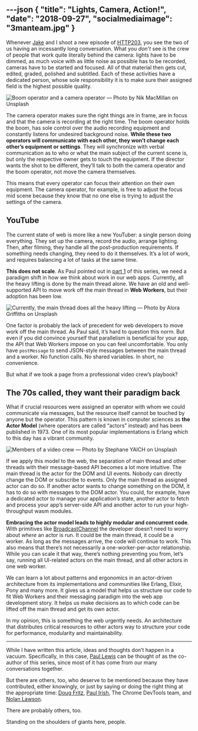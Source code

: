 ---json
{
  "title": "Lights, Camera, Action!",
  "date": "2018-09-27",
  "socialmediaimage": "3manteam.jpg"
}
---


Whenever [Jake](https://twitter.com/jaffathecake) and I shoot a new episode of [HTTP203](https://www.youtube.com/watch?v=Nzokr6Boeaw), you see the two of us having an incessantly long conversation. What you _don’t_ see is the crew of people that work quite literally behind the camera: lights have to be dimmed, as much voice with as little noise as possible has to be recorded, cameras have to be started and focused. All of that material then gets cut, edited, graded, polished and subtitled. Each of these activities have a dedicated person, whose sole responsibility it is to make sure their assigned field is the highest possible quality.

![Boom operator and a camera operator — Photo by Nik MacMillan on Unsplash](boom.jpg)

The camera operator makes sure the right things are in frame, are in focus and that the camera is recording at the right time. The boom operator holds the boom, has sole control over the audio recording equipment and constantly listens for undesired background noise. **While these two operators will communicate with each other, they won’t change each other’s equipment or settings**. They will synchronize with verbal communication as to who or what the main subject of the current scene is, but only the respective owner gets to touch the equipment. If the director wants the shot to be different, they’ll talk to both the camera operator and the boom operator, not move the camera themselves.

This means that every operator can focus their attention on their own equipment. The camera operator, for example, is free to adjust the focus mid scene because they know that no one else is trying to adjust the settings of the camera.

## YouTube
The current state of web is more like a new YouTuber: a single person doing everything. They set up the camera, record the audio, arrange lighting. Then, after filming, they handle all the post-production requirements. If something needs changing, they need to do it themselves. It’s a lot of work, and requires balancing a lot of tasks at the same time.

**This does not scale**. As Paul pointed out in [part 1](/things/the-9am-rush-hour) of this series, we need a paradigm shift in how we think about work in our web apps. Currently, all the heavy lifting is done by the main thread alone. We have an old and well-supported API to move work off the main thread in **Web Workers**, but their adoption has been low.

![Currently, the main thread does all the heavy lifting — Photo by Alora Griffiths on Unsplash](buff.jpg)

One factor is probably the lack of precedent for web developers to move work off the main thread. As Paul said, it’s hard to question this norm. But even if you did convince yourself that parallelism is beneficial for your app, the API that Web Workers impose on you can feel uncomfortable. You only have `postMessage` to send JSON-style messages between the main thread and a worker. No function calls. No shared variables. In short, no convenience.

But what if we took a page from a professional video crew’s playbook?

## The 70s called, they want their paradigm back
What if crucial resources were assigned an operator with whom we could communicate via messages, but the resource itself cannot be touched by anyone but the operator. This pattern is known in computer sciences as **the Actor Model** (where operators are called “actors” instead) and has been published in 1973. One of its most popular implementations is Erlang which to this day has a vibrant community.

![Members of a video crew — Photo by Stephane YAICH on Unsplash](3manteam.jpg)

If we apply this model to the web, the separation of main thread and other threads with their message-based API becomes a lot more intuitive. The main thread is the actor for the DOM and UI events. Nobody can directly change the DOM or subscribe to events. Only the main thread as assigned actor can do so. If another actor wants to change something on the DOM, it has to do so with messages to the DOM actor. You could, for example, have a dedicated actor to manage your application’s state, another actor to fetch and process your app’s server-side API and another actor to run your high-throughput wasm modules.

**Embracing the actor model leads to highly modular and concurrent code**. With primitives like [BroadcastChannel](https://developer.mozilla.org/en-US/docs/Web/API/Broadcast_Channel_API) the developer doesn’t need to worry about _where_ an actor is run. It could be the main thread, it could be a worker. As long as the messages arrive, the code will continue to work. This also means that there’s not necessarily a one-worker-per-actor relationship. While you can scale it that way, there’s nothing preventing you from, let’s say, running all UI-related actors on the main thread, and all other actors in one web worker.

We can learn a lot about patterns and ergonomics in an actor-driven architecture from its implementations and communities like Erlang, Elixir, Pony and many more. It gives us a model that helps us structure our code to fit Web Workers and their messaging paradigm into the web app development story. It helps us make decisions as to which code can be lifted off the main thread and get its own actor.

In my opinion, this is something the web urgently needs. An architecture that distributes critical resources to other actors way to structure your code for performance, modularity and maintainability.

---

While I have written this article, ideas and thoughts don’t happen in a vacuum. Specifically, in this case, [Paul Lewis](https://twitter.com/aerotwist) can be thought of as the co-author of this series, since most of it has come from our many conversations together.

But there are others, too, who deserve to be mentioned because they have contributed, either knowingly, or just by saying or doing the right thing at the appropriate time: [Doug Fritz](https://twitter.com/dohug), [Paul Irish](https://twitter.com/paul_irish), The Chrome DevTools team, and [Nolan Lawson](https://nolanlawson.com/).

There are probably others, too.

Standing on the shoulders of giants here, people.

